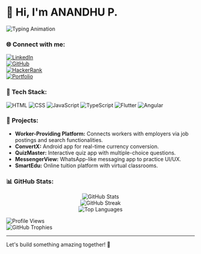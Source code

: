 # 👋 Hi, I'm **ANANDHU P.**  

<div align="left">
  <img src="https://readme-typing-svg.herokuapp.com?font=Fira+Code&size=24&pause=1000&color=00C3FF&width=435&lines=Web+Developer;Flutter+Explorer;JavaScript+Enthusiast;Always+Learning!" alt="Typing Animation">
</div>

### 🌐 **Connect with me:**
[![LinkedIn](https://img.shields.io/badge/-LinkedIn-0077B5?style=flat&logo=linkedin&logoColor=white)](https://www.linkedin.com/in/yourprofile)  
[![GitHub](https://img.shields.io/badge/-GitHub-181717?style=flat&logo=github&logoColor=white)](https://github.com/Anandhup123)  
[![HackerRank](https://img.shields.io/badge/-HackerRank-2EC866?style=flat&logo=hackerrank&logoColor=white)](https://www.hackerrank.com/yourhackerrankprofile)  
[![Portfolio](https://img.shields.io/badge/-Portfolio-FF4088?style=flat&logo=web&logoColor=white)](https://yourportfolio.com)  

### 🚀 **Tech Stack:**
![HTML](https://img.shields.io/badge/-HTML-FF5722?style=flat-square&logo=html5&logoColor=white)
![CSS](https://img.shields.io/badge/-CSS-1572B6?style=flat-square&logo=css3&logoColor=white)
![JavaScript](https://img.shields.io/badge/-JavaScript-F7DF1E?style=flat-square&logo=javascript&logoColor=white)
![TypeScript](https://img.shields.io/badge/-TypeScript-3178C6?style=flat-square&logo=typescript&logoColor=white)
![Flutter](https://img.shields.io/badge/-Flutter-02569B?style=flat-square&logo=flutter&logoColor=white)
![Angular](https://img.shields.io/badge/-Angular-DD0031?style=flat-square&logo=angular&logoColor=white)

### 📂 **Projects:**
- **Worker-Providing Platform:** Connects workers with employers via job postings and search functionalities.
- **ConvertX:** Android app for real-time currency conversion.
- **QuizMaster:** Interactive quiz app with multiple-choice questions.
- **MessengerView:** WhatsApp-like messaging app to practice UI/UX.
- **SmartEdu:** Online tuition platform with virtual classrooms.

### 📊 **GitHub Stats:**
<div align="center">
  <img src="https://github-readme-stats.vercel.app/api?username=Anandhup123&show_icons=true&theme=radical" alt="GitHub Stats">
  <br>
  <img src="https://github-readme-streak-stats.herokuapp.com/?user=Anandhup123&theme=dark" alt="GitHub Streak">
  <br>
  <img src="https://github-readme-stats.vercel.app/api/top-langs/?username=Anandhup123&layout=compact&theme=dark" alt="Top Languages">
</div>

![Profile Views](https://komarev.com/ghpvc/?username=Anandhup123&label=Profile%20Views&color=blue&style=flat)  
![GitHub Trophies](https://github-profile-trophy.vercel.app/?username=Anandhup123&theme=onedark&no-frame=true&column=7)  

---

Let's build something amazing together! 🚀
